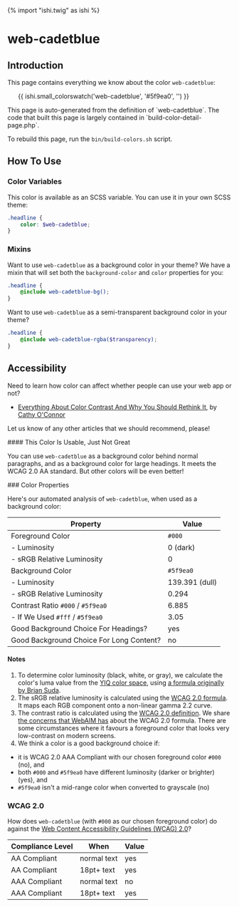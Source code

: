 {% import "ishi.twig" as ishi %}
# web-cadetblue

## Introduction

This page contains everything we know about the color `web-cadetblue`:

<div class="grid">
    <div class="cell">
        <div class="swatch">
            <ul>
                {{ ishi.small_colorswatch('web-cadetblue', '#5f9ea0', '') }}
            </ul>
        </div>
    </div>
</div>

<div class="callout attention" markdown="1">
This page is auto-generated from the definition of `web-cadetblue`. The code that built this page is largely contained in `build-color-detail-page.php`.

To rebuild this page, run the `bin/build-colors.sh` script.
</div>

## How To Use

### Color Variables

This color is available as an SCSS variable. You can use it in your own SCSS theme:

```scss
.headline {
    color: $web-cadetblue;
}
```

### Mixins

Want to use `web-cadetblue` as a background color in your theme? We have a mixin that will set both the `background-color` and `color` properties for you:

```scss
.headline {
    @include web-cadetblue-bg();
}
```

Want to use `web-cadetblue` as a semi-transparent background color in your theme?

```scss
.headline {
    @include web-cadetblue-rgba($transparency);
}
```

## Accessibility

Need to learn how color can affect whether people can use your web app or not?

* [Everything About Color Contrast And Why You Should Rethink It](https://www.smashingmagazine.com/2014/10/color-contrast-tips-and-tools-for-accessibility/), by [Cathy O'Connor](http://www.twitter.com/cagocon)

Let us know of any other articles that we should recommend, please!
<div class="callout warning" markdown="1">
#### This Color Is Usable, Just Not Great

You can use `web-cadetblue` as a background color behind normal paragraphs, and as a background color for large headings. It meets the WCAG 2.0 AA standard. But other colors will be even better!
</div>
### Color Properties

Here's our automated analysis of `web-cadetblue`, when used as a background color:

Property | Value
---------|------
Foreground Color | `#000`
- Luminosity | 0 (dark)
- sRGB Relative Luminosity | 0
Background Color | `#5f9ea0`
- Luminosity | 139.391 (dull)
- sRGB Relative Luminosity | 0.294
Contrast Ratio `#000` / `#5f9ea0` | 6.885
- If We Used `#fff` / `#5f9ea0` | 3.05
Good Background Choice For Headings? | yes
Good Background Choice For Long Content? | no

#### Notes

1. To determine color luminosity (black, white, or gray), we calculate the color's luma value from the [YIQ color space](https://en.wikipedia.org/wiki/YIQ), using [a formula originally by Brian Suda](https://24ways.org/2010/calculating-color-contrast/).
1. The sRGB relative luminosity is calculated using the [WCAG 2.0 formula](https://www.w3.org/TR/WCAG20/#relativeluminancedef). It maps each RGB component onto a non-linear gamma 2.2 curve.
1. The contrast ratio is calculated using the [WCAG 2.0 definition](https://www.w3.org/TR/2008/REC-WCAG20-20081211/#contrast-ratiodef). We share [the concerns that WebAIM has](http://webaim.org/blog/wcag-2-1-feedback/) about the WCAG 2.0 formula. There are some circumstances where it favours a foreground color that looks very low-contrast on modern screens.
1. We think a color is a good background choice if:
  - it is WCAG 2.0 AAA Compliant with our chosen foreground color `#000` (no), and
  - both `#000` and `#5f9ea0` have different luminosity (darker or brighter) (yes), and
  - `#5f9ea0` isn't a mid-range color when converted to grayscale (no)

### WCAG 2.0

How does `web-cadetblue` (with `#000` as our chosen foreground color) do against the [Web Content Accessibility Guidelines (WCAG) 2.0](https://www.w3.org/TR/WCAG20/)?

Compliance Level | When | Value
-----------------|------|------
AA Compliant | normal text | yes
AA Compliant | 18pt+ text | yes
AAA Compliant | normal text | no
AAA Compliant | 18pt+ text | yes